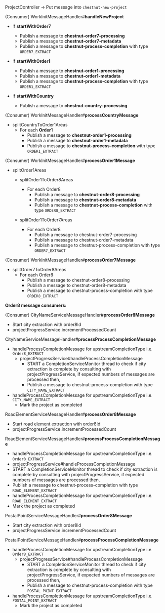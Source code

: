 ProjectController -> Put message into `chestnut-new-project`

(Consumer) WorkInitMessageHandler#**handleNewProject**

- If **startWithOrder7**
    - Publish a message to **chestnut-order7-processing**
    - Publish a message to **chestnut-order7-metadata**
    - Publish a message to **chestnut-process-completion** with type `ORDER7_EXTRACT`

- If **startWithOrder1**
    - Publish a message to **chestnut-order1-processing**
    - Publish a message to **chestnut-order1-metadata**
    - Publish a message to **chestnut-process-completion** with type `ORDER1_EXTRACT`

- If **startWithCountry**
    - Publish a message to **chestnut-country-processing**

(Consumer) WorkInitMessageHandler#**processCountryMessage**

- splitCountryToOrder1Areas
    - For each **Order1** 
        - Publish a message to **chestnut-order1-processing**
        - Publish a message to **chestnut-order1-metadata**
        - Publish a message to **chestnut-process-completion** with type `ORDER1_EXTRACT`

(Consumer) WorkInitMessageHandler#**processOrder1Message**

- splitOrder1Areas
    - splitOrder1ToOrder8Areas
        - For each Order8
            - Publish a message to **chestnut-order8-processing**
            - Publish a message to **chestnut-order8-metadata**
            - Publish a message to **chestnut-process-completion** with type `ORDER8_EXTRACT`
 
    - splitOrder1ToOrder7Areas
        - For each Order8
            - Publish a message to chestnut-order7-processing
            - Publish a message to chestnut-order7-metadata
            - Publish a message to chestnut-process-completion with type `ORDER7_EXTRACT`

(Consumer) WorkInitMessageHandler#**processOrder7Message**

- splitOrder7ToOrder8Areas
    - For each Order8
        - Publish a message to chestnut-order8-processing
        - Publish a message to chestnut-order8-metadata
        - Publish a message to chestnut-process-completion with type `ORDER8_EXTRACT`


**Order8 message consumers:**


(Consumer) CityNameServiceMessageHandler#**processOrder8Message**

- Start city extraction with order8Id
- projectProgressService.incrementProcessedCount


CityNameServiceMessageHandler#**processProcessCompletionMessage**

- handleProcessCompletionMessage for upstreamCompletionType i.e. `Order8_EXTRACT`
    - projectProgressService#handleProcessCompletionMessage
        - START a CompletionServiceMonitor thread to check if city extraction is complete by consulting with projectProgressService, if expected numbers of messages are processed then,
        - Publish a message to chestnut-process-completion with type `CITY_NAME_EXTRACT` 
- handleProcessCompletionMessage for upstreamCompletionType i.e. `CITY_NAME_EXTRACT`
    - Mark the project as completed


RoadElementServiceMessageHandler#**processOrder8Message**

- Start road element extraction with order8Id
- projectProgressService.incrementProcessedCount

RoadElementServiceMessageHandler#**processProcessCompletionMessage**

- handleProcessCompletionMessage for upstreamCompletionType i.e. `Order8_EXTRACT`
- projectProgressService#handleProcessCompletionMessage
- START a CompletionServiceMonitor thread to check if city extraction is complete by consulting with projectProgressService, if expected numbers of messages are processed then,
- Publish a message to chestnut-process-completion with type `ROAD_ELEMENT_EXTRACT` 
- handleProcessCompletionMessage for upstreamCompletionType i.e. `ROAD_ELEMENT_EXTRACT`
- Mark the project as completed

PostalPointServiceMessageHandler#**processOrder8Message**

- Start city extraction with order8Id
- projectProgressService.incrementProcessedCount
									
PostalPointServiceMessageHandler#**processProcessCompletionMessage**

- handleProcessCompletionMessage for upstreamCompletionType i.e. `Order8_EXTRACT`
    - projectProgressService#handleProcessCompletionMessage
        - START a CompletionServiceMonitor thread to check if city extraction is complete by consulting with projectProgressService, if expected numbers of messages are processed then,
        - Publish a message to chestnut-process-completion with type `POSTAL_POINT_EXTRACT` 
- handleProcessCompletionMessage for upstreamCompletionType i.e. `POSTAL_POINT_EXTRACT` 
    - Mark the project as completed